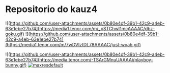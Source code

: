 # Repositorio do kauz4

![(https://github.com/user-attachments/assets/0b80e4df-39b1-42c9-a4eb-63e1ebe27b74](https://media1.tenor.com/m/_pSTChwI1mcAAAAC/dbz-goku.gif)
![(https://github.com/user-attachments/assets/0b80e4df-39b1-42c9-a4eb-63e1ebe27b74](https://media1.tenor.com/m/7wDVIztDL78AAAAC/just-woah.gif)

![(https://github.com/user-attachments/assets/0b80e4df-39b1-42c9-a4eb-63e1ebe27b74](https://media.tenor.com/-TSArGMnuUAAAAi/playboy-bunny.gif)
[![maxresdefault](https://github.com/user-attachments/assets/4ab49d1c-8f60-4d58-b19a-f588f09940f1)](https://www.youtube.com/watch?app=desktop&v=bJqwmzdE5pc)

